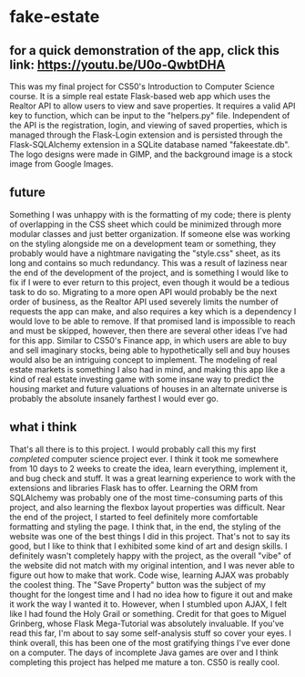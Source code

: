 # fake-estate
## for a quick demonstration of the app, click this link: https://youtu.be/U0o-QwbtDHA
This was my final project for CS50's Introduction to Computer Science course. It is a simple real estate Flask-based web app which uses the Realtor API to allow users to view and save properties. It requires a valid API key to function, which can be input to the "helpers.py" file. Independent of the API is the registration, login, and viewing of saved properties, which is managed through the Flask-Login extension and is persisted through the Flask-SQLAlchemy extension in a SQLite database named "fakeestate.db". The logo designs were made in GIMP, and the background image is a stock image from Google Images.
## future
Something I was unhappy with is the formatting of my code; there is plenty of overlapping in the CSS sheet which could be minimized through more modular classes and just better organization. If someone else was working on the styling alongside me on a development team or something, they probably would have a nightmare navigating the "style.css" sheet, as its long and contains so much redundancy. This was a result of laziness near the end of the development of the project, and is something I would like to fix if I were to ever return to this project, even though it would be a tedious task to do so. Migrating to a more open API would probably be the next order of business, as the Realtor API used severely limits the number of requests the app can make, and also requires a key which is a dependency I would love to be able to remove. If that promised land is impossible to reach and must be skipped, however, then there are several other ideas I've had for this app. Similar to CS50's Finance app, in which users are able to buy and sell imaginary stocks, being able to hypothetically sell and buy houses would also be an intriguing concept to implement. The modeling of real estate markets is something I also had in mind, and making this app like a kind of real estate investing game with some insane way to predict the housing market and future valuations of houses in an alternate universe is probably the absolute insanely farthest I would ever go.
## what i think
That's all there is to this project. I would probably call this my first *completed* computer science project ever. I think it took me somewhere from 10 days to 2 weeks to create the idea, learn everything, implement it, and bug check and stuff. It was a great learning experience to work with the extensions and libraries Flask has to offer. Learning the ORM from SQLAlchemy was probably one of the most time-consuming parts of this project, and also learning the flexbox layout properties was difficult. Near the end of the project, I started to feel definitely more comfortable formatting and styling the page. I think that, in the end, the styling of the website was one of the best things I did in this project. That's not to say its good, but I like to think that I exhibited some kind of art and design skills. I definitely wasn't completely happy with the project, as the overall "vibe" of the website did not match with my original intention, and I was never able to figure out how to make that work. Code wise, learning AJAX was probably the coolest thing. The "Save Property" button was the subject of my thought for the longest time and I had no idea how to figure it out and make it work the way I wanted it to. However, when I stumbled upon AJAX, I felt like I had found the Holy Grail or something. Credit for that goes to Miguel Grinberg, whose Flask Mega-Tutorial was absolutely invaluable. If you've read this far, I'm about to say some self-analysis stuff so cover your eyes. I think overall, this has been one of the most gratifying things I've ever done on a computer. The days of incomplete Java games are over and I think completing this project has helped me mature a ton. CS50 is really cool.
